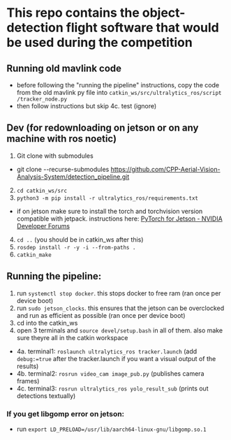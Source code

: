 # This repo contains the object-detection flight software that would be used during the competition

## Running old mavlink code
- before following the "running the pipeline" instructions, copy the code from the old mavlink py file into `catkin_ws/src/ultralytics_ros/script
/tracker_node.py`
- then follow instructions but skip 4c. 
test (ignore)
## Dev (for redownloading on jetson or on any machine with ros noetic)
1. Git clone with submodules
- git clone --recurse-submodules https://github.com/CPP-Aerial-Vision-Analysis-System/detection_pipeline.git
2. `cd catkin_ws/src`
3. `python3 -m pip install -r ultralytics_ros/requirements.txt`
- if on jetson make sure to install the torch and torchvision version compatible with jetpack. instructions here: [PyTorch for Jetson - NVIDIA Developer Forums](https://forums.developer.nvidia.com/t/pytorch-for-jetson/72048)
4. `cd ..` (you should be in catkin_ws after this)
5. `rosdep install -r -y -i --from-paths .`
6. `catkin_make`

## Running the pipeline:
1. run `systemctl stop docker`. this stops docker to free ram (ran once per device boot)
2. run `sudo jetson_clocks`. this ensures that the jetson can be overclocked and run as efficient as possible (ran once per device boot)
3. cd into the catkin_ws
4. open 3 terminals and `source devel/setup.bash` in all of them. also make sure theyre all in the catkin workspace
- 4a. terminal1: `roslaunch ultralytics_ros tracker.launch` (add `debug:=true` after the tracker.launch if you want a visual output of the results)
- 4b. terminal2: `rosrun video_cam image_pub.py` (publishes camera frames)
- 4c. terminal3: `rosrun ultralytics_ros yolo_result_sub` (prints out detections textually)


### If you get libgomp error on jetson:
- run `export LD_PRELOAD=/usr/lib/aarch64-linux-gnu/libgomp.so.1`
